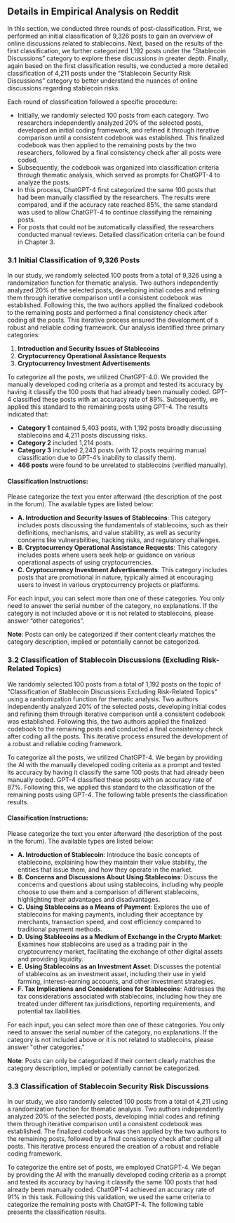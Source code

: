 ## Details in Empirical Analysis on Reddit

In this section, we conducted three rounds of post-classification. First, we performed an initial classification of 9,326 posts to gain an overview of online discussions related to stablecoins. Next, based on the results of the first classification, we further categorized 1,192 posts under the “Stablecoin Discussions” category to explore these discussions in greater depth. Finally, again based on the first classification results, we conducted a more detailed classification of 4,211 posts under the “Stablecoin Security Risk Discussions” category to better understand the nuances of online discussions regarding stablecoin risks.

Each round of classification followed a specific procedure:
- Initially, we randomly selected 100 posts from each category. Two researchers independently analyzed 20% of the selected posts, developed an initial coding framework, and refined it through iterative comparison until a consistent codebook was established. This finalized codebook was then applied to the remaining posts by the two researchers, followed by a final consistency check after all posts were coded.
- Subsequently, the codebook was organized into classification criteria through thematic analysis, which served as prompts for ChatGPT-4 to analyze the posts.
- In this process, ChatGPT-4 first categorized the same 100 posts that had been manually classified by the researchers. The results were compared, and if the accuracy rate reached 85%, the same standard was used to allow ChatGPT-4 to continue classifying the remaining posts.
- For posts that could not be automatically classified, the researchers conducted manual reviews. Detailed classification criteria can be found in Chapter 3.

### 3.1 Initial Classification of 9,326 Posts

In our study, we randomly selected 100 posts from a total of 9,326 using a randomization function for thematic analysis. Two authors independently analyzed 20% of the selected posts, developing initial codes and refining them through iterative comparison until a consistent codebook was established. Following this, the two authors applied the finalized codebook to the remaining posts and performed a final consistency check after coding all the posts. This iterative process ensured the development of a robust and reliable coding framework. Our analysis identified three primary categories: 
1. **Introduction and Security Issues of Stablecoins** 
2. **Cryptocurrency Operational Assistance Requests** 
3. **Cryptocurrency Investment Advertisements**

To categorize all the posts, we utilized ChatGPT-4.0. We provided the manually developed coding criteria as a prompt and tested its accuracy by having it classify the 100 posts that had already been manually coded. GPT-4 classified these posts with an accuracy rate of 89%. Subsequently, we applied this standard to the remaining posts using GPT-4. The results indicated that:
- **Category 1** contained 5,403 posts, with 1,192 posts broadly discussing stablecoins and 4,211 posts discussing risks.
- **Category 2** included 1,214 posts.
- **Category 3** included 2,243 posts (with 12 posts requiring manual classification due to GPT-4’s inability to classify them).
- **466 posts** were found to be unrelated to stablecoins (verified manually).

#### Classification Instructions:
Please categorize the text you enter afterward (the description of the post in the forum). The available types are listed below:

- **A. Introduction and Security Issues of Stablecoins**: This category includes posts discussing the fundamentals of stablecoins, such as their definitions, mechanisms, and value stability, as well as security concerns like vulnerabilities, hacking risks, and regulatory challenges.
- **B. Cryptocurrency Operational Assistance Requests**: This category includes posts where users seek help or guidance on various operational aspects of using cryptocurrencies.
- **C. Cryptocurrency Investment Advertisements**: This category includes posts that are promotional in nature, typically aimed at encouraging users to invest in various cryptocurrency projects or platforms.

For each input, you can select more than one of these categories. You only need to answer the serial number of the category, no explanations. If the category is not included above or it is not related to stablecoins, please answer “other categories”.

**Note**: Posts can only be categorized if their content clearly matches the category description, implied or potentially cannot be categorized.


### 3.2 Classification of Stablecoin Discussions (Excluding Risk-Related Topics)

We randomly selected 100 posts from a total of 1,192 posts on the topic of "Classification of Stablecoin Discussions Excluding Risk-Related Topics" using a randomization function for thematic analysis. Two authors independently analyzed 20% of the selected posts, developing initial codes and refining them through iterative comparison until a consistent codebook was established. Following this, the two authors applied the finalized codebook to the remaining posts and conducted a final consistency check after coding all the posts. This iterative process ensured the development of a robust and reliable coding framework.

To categorize all the posts, we utilized ChatGPT-4. We began by providing the AI with the manually developed coding criteria as a prompt and tested its accuracy by having it classify the same 100 posts that had already been manually coded. GPT-4 classified these posts with an accuracy rate of 87%. Following this, we applied this standard to the classification of the remaining posts using GPT-4. The following table presents the classification results.

#### Classification Instructions:
Please categorize the text you enter afterward (the description of the post in the forum). The available types are listed below:

- **A. Introduction of Stablecoin**: Introduce the basic concepts of stablecoins, explaining how they maintain their value stability, the entities that issue them, and how they operate in the market.
- **B. Concerns and Discussions About Using Stablecoins**: Discuss the concerns and questions about using stablecoins, including why people choose to use them and a comparison of different stablecoins, highlighting their advantages and disadvantages.
- **C. Using Stablecoins as a Means of Payment**: Explores the use of stablecoins for making payments, including their acceptance by merchants, transaction speed, and cost efficiency compared to traditional payment methods.
- **D. Using Stablecoins as a Medium of Exchange in the Crypto Market**: Examines how stablecoins are used as a trading pair in the cryptocurrency market, facilitating the exchange of other digital assets and providing liquidity.
- **E. Using Stablecoins as an Investment Asset**: Discusses the potential of stablecoins as an investment asset, including their use in yield farming, interest-earning accounts, and other investment strategies.
- **F. Tax Implications and Considerations for Stablecoins**: Addresses the tax considerations associated with stablecoins, including how they are treated under different tax jurisdictions, reporting requirements, and potential tax liabilities.

For each input, you can select more than one of these categories. You only need to answer the serial number of the category, no explanations. If the category is not included above or it is not related to stablecoins, please answer "other categories."

**Note**: Posts can only be categorized if their content clearly matches the category description, implied or potentially cannot be categorized.


### 3.3 Classification of Stablecoin Security Risk Discussions

In our study, we also randomly selected 100 posts from a total of 4,211 using a randomization function for thematic analysis. Two authors independently analyzed 20% of the selected posts, developing initial codes and refining them through iterative comparison until a consistent codebook was established. The finalized codebook was then applied by the two authors to the remaining posts, followed by a final consistency check after coding all posts. This iterative process ensured the creation of a robust and reliable coding framework.

To categorize the entire set of posts, we employed ChatGPT-4. We began by providing the AI with the manually developed coding criteria as a prompt and tested its accuracy by having it classify the same 100 posts that had already been manually coded. ChatGPT-4 achieved an accuracy rate of 91% in this task. Following this validation, we used the same criteria to categorize the remaining posts with ChatGPT-4. The following table presents the classification results.

